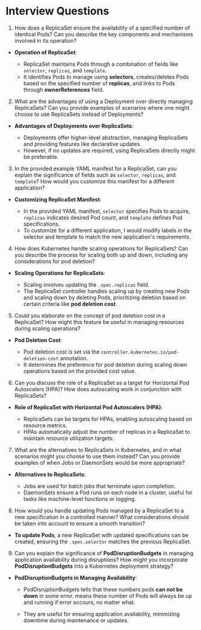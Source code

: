 # Interview Questions

1.  How does a ReplicaSet ensure the availability of a specified number of identical Pods? Can you describe the key components and mechanisms involved in its operation?

- **Operation of ReplicaSet**:

  - ReplicaSet maintains Pods through a combination of fields like `selector`, `replicas`, and `template`.
  - It identifies Pods to manage using **selectors**, creates/deletes Pods based on the specified number of **replicas**, and links to Pods through **ownerReferences** field.

2.  What are the advantages of using a Deployment over directly managing ReplicaSets? Can you provide examples of scenarios where one might choose to use ReplicaSets instead of Deployments?

- **Advantages of Deployments over ReplicaSets**:

  - Deployments offer higher-level abstraction, managing ReplicaSets and providing features like declarative updates.
  - However, if no updates are required, using ReplicaSets directly might be preferable.

3.  In the provided example YAML manifest for a ReplicaSet, can you explain the significance of fields such as `selector`, `replicas`, and `template`? How would you customize this manifest for a different application?

- **Customizing ReplicaSet Manifest**:

  - In the provided YAML manifest, `selector` specifies Pods to acquire, `replicas` indicates desired Pod count, and `template` defines Pod specifications.
  - To customize for a different application, I would modify labels in the selector and template to match the new application's requirements.

4.  How does Kubernetes handle scaling operations for ReplicaSets? Can you describe the process for scaling both up and down, including any considerations for pod deletion?

- **Scaling Operations for ReplicaSets**:

  - Scaling involves updating the `.spec.replicas` field.
  - The ReplicaSet controller handles scaling up by creating new Pods and scaling down by deleting Pods, prioritizing deletion based on certain criteria like **pod deletion cost**.

5.  Could you elaborate on the concept of pod deletion cost in a ReplicaSet? How might this feature be useful in managing resources during scaling operations?

- **Pod Deletion Cost**:

  - Pod deletion cost is set via the `controller.kubernetes.io/pod-deletion-cost` annotation.
  - It determines the preference for pod deletion during scaling down operations based on the provided cost value.

6.  Can you discuss the role of a ReplicaSet as a target for Horizontal Pod Autoscalers (HPA)? How does autoscaling work in conjunction with ReplicaSets?

- **Role of ReplicaSet with Horizontal Pod Autoscalers (HPA)**:

  - ReplicaSets can be targets for HPAs, enabling autoscaling based on resource metrics.
  - HPAs automatically adjust the number of replicas in a ReplicaSet to maintain resource utilization targets.

7.  What are the alternatives to ReplicaSets in Kubernetes, and in what scenarios might you choose to use them instead? Can you provide examples of when Jobs or DaemonSets would be more appropriate?

- **Alternatives to ReplicaSets**:

  - Jobs are used for batch jobs that terminate upon completion.
  - DaemonSets ensure a Pod runs on each node in a cluster, useful for tasks like machine-level functions or logging.

8.  How would you handle updating Pods managed by a ReplicaSet to a new specification in a controlled manner? What considerations should be taken into account to ensure a smooth transition?

- **To update Pods**, a new ReplicaSet with updated specifications can be created, ensuring the `.spec.selector` matches the previous ReplicaSet.

9.  Can you explain the significance of **PodDisruptionBudgets** in managing application availability during disruptions? How might you incorporate **PodDisruptionBudgets** into a Kubernetes deployment strategy?

- **PodDisruptionBudgets in Managing Availability**:

  - PodDisruptionBudgets tells that these numbers pods **can not be down** in some error. means these number of Pods will always be up and running if error occours, no matter what.

  - They are useful for ensuring application availability, minimizing downtime during maintenance or updates.
